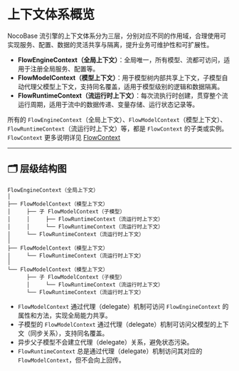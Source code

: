 # 上下文体系概览

NocoBase 流引擎的上下文体系分为三层，分别对应不同的作用域，合理使用可实现服务、配置、数据的灵活共享与隔离，提升业务可维护性和可扩展性。

- **FlowEngineContext（全局上下文）**：全局唯一，所有模型、流都可访问，适用于注册全局服务、配置等。
- **FlowModelContext（模型上下文）**：用于模型树内部共享上下文，子模型自动代理父模型上下文，支持同名覆盖，适用于模型级别的逻辑和数据隔离。
- **FlowRuntimeContext（流运行时上下文）**：每次流执行时创建，贯穿整个流运行周期，适用于流中的数据传递、变量存储、运行状态记录等。

所有的 `FlowEngineContext`（全局上下文）、`FlowModelContext`（模型上下文）、`FlowRuntimeContext`（流运行时上下文）等，都是 `FlowContext` 的子类或实例。`FlowContext` 更多说明详见 [FlowContext](./flow-context/flow-context)

---

## 🗂️ 层级结构图

```text
FlowEngineContext（全局上下文）
│
├── FlowModelContext（模型上下文）
│     ├── 子 FlowModelContext（子模型）
│     │     ├── FlowRuntimeContext（流运行时上下文）
│     │     └── FlowRuntimeContext（流运行时上下文）
│     └── FlowRuntimeContext（流运行时上下文）
│
├── FlowModelContext（模型上下文）
│     └── FlowRuntimeContext（流运行时上下文）
│
└── FlowModelContext（模型上下文）
      ├── 子 FlowModelContext（子模型）
      │     └── FlowRuntimeContext（流运行时上下文）
      └── FlowRuntimeContext（流运行时上下文）
```

- `FlowModelContext` 通过代理（delegate）机制可访问 `FlowEngineContext` 的属性和方法，实现全局能力共享。
- 子模型的 `FlowModelContext` 通过代理（delegate）机制可访问父模型的上下文（同步关系），支持同名覆盖。
- 异步父子模型不会建立代理（delegate）关系，避免状态污染。
- `FlowRuntimeContext` 总是通过代理（delegate）机制访问其对应的 `FlowModelContext`，但不会向上回传。
